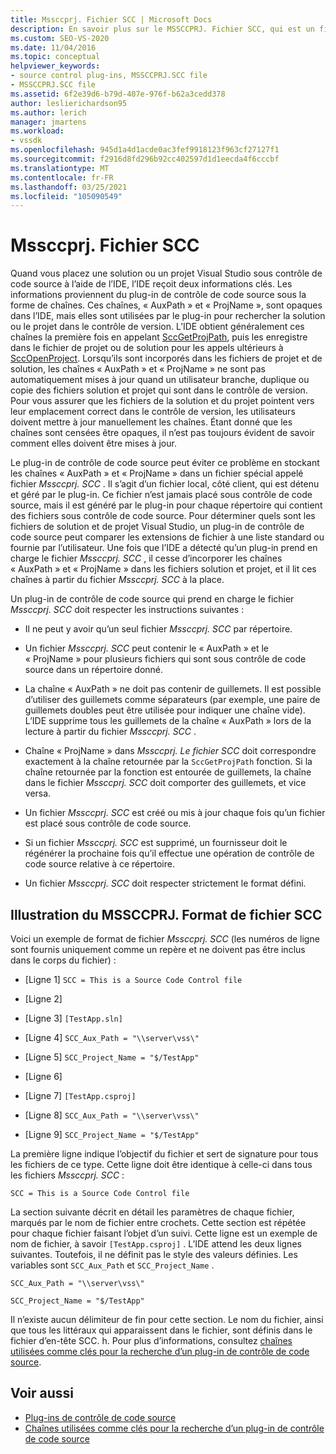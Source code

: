 ```yaml
---
title: Mssccprj. Fichier SCC | Microsoft Docs
description: En savoir plus sur le MSSCCPRJ. Fichier SCC, qui est un fichier local côté client utilisé par le plug-in de contrôle de code source, qui fonctionne avec le kit de développement logiciel (SDK) Visual Studio.
ms.custom: SEO-VS-2020
ms.date: 11/04/2016
ms.topic: conceptual
helpviewer_keywords:
- source control plug-ins, MSSCCPRJ.SCC file
- MSSCCPRJ.SCC file
ms.assetid: 6f2e39d6-b79d-407e-976f-b62a3cedd378
author: leslierichardson95
ms.author: lerich
manager: jmartens
ms.workload:
- vssdk
ms.openlocfilehash: 945d1a4d1acde0ac3fef9918123f963cf27127f1
ms.sourcegitcommit: f2916d8fd296b92cc402597d1d1eecda4f6cccbf
ms.translationtype: MT
ms.contentlocale: fr-FR
ms.lasthandoff: 03/25/2021
ms.locfileid: "105090549"
---
```

# <a name="mssccprjscc-file"></a>Mssccprj. Fichier SCC
Quand vous placez une solution ou un projet Visual Studio sous contrôle de code source à l’aide de l’IDE, l’IDE reçoit deux informations clés. Les informations proviennent du plug-in de contrôle de code source sous la forme de chaînes. Ces chaînes, « AuxPath » et « ProjName », sont opaques dans l’IDE, mais elles sont utilisées par le plug-in pour rechercher la solution ou le projet dans le contrôle de version. L’IDE obtient généralement ces chaînes la première fois en appelant [SccGetProjPath](../extensibility/sccgetprojpath-function.md), puis les enregistre dans le fichier de projet ou de solution pour les appels ultérieurs à [SccOpenProject](../extensibility/sccopenproject-function.md). Lorsqu’ils sont incorporés dans les fichiers de projet et de solution, les chaînes « AuxPath » et « ProjName » ne sont pas automatiquement mises à jour quand un utilisateur branche, duplique ou copie des fichiers solution et projet qui sont dans le contrôle de version. Pour vous assurer que les fichiers de la solution et du projet pointent vers leur emplacement correct dans le contrôle de version, les utilisateurs doivent mettre à jour manuellement les chaînes. Étant donné que les chaînes sont censées être opaques, il n’est pas toujours évident de savoir comment elles doivent être mises à jour.

 Le plug-in de contrôle de code source peut éviter ce problème en stockant les chaînes « AuxPath » et « ProjName » dans un fichier spécial appelé fichier *Mssccprj. SCC* . Il s’agit d’un fichier local, côté client, qui est détenu et géré par le plug-in. Ce fichier n’est jamais placé sous contrôle de code source, mais il est généré par le plug-in pour chaque répertoire qui contient des fichiers sous contrôle de code source. Pour déterminer quels sont les fichiers de solution et de projet Visual Studio, un plug-in de contrôle de code source peut comparer les extensions de fichier à une liste standard ou fournie par l’utilisateur. Une fois que l’IDE a détecté qu’un plug-in prend en charge le fichier *Mssccprj. SCC* , il cesse d’incorporer les chaînes « AuxPath » et « ProjName » dans les fichiers solution et projet, et il lit ces chaînes à partir du fichier *Mssccprj. SCC* à la place.

 Un plug-in de contrôle de code source qui prend en charge le fichier *Mssccprj. SCC* doit respecter les instructions suivantes :

- Il ne peut y avoir qu’un seul fichier *Mssccprj. SCC* par répertoire.

- Un fichier *Mssccprj. SCC* peut contenir le « AuxPath » et le « ProjName » pour plusieurs fichiers qui sont sous contrôle de code source dans un répertoire donné.

- La chaîne « AuxPath » ne doit pas contenir de guillemets. Il est possible d’utiliser des guillemets comme séparateurs (par exemple, une paire de guillemets doubles peut être utilisée pour indiquer une chaîne vide). L’IDE supprime tous les guillemets de la chaîne « AuxPath » lors de la lecture à partir du fichier *Mssccprj. SCC* .

- Chaîne « ProjName » dans *Mssccprj. Le fichier SCC* doit correspondre exactement à la chaîne retournée par la `SccGetProjPath` fonction. Si la chaîne retournée par la fonction est entourée de guillemets, la chaîne dans le fichier *Mssccprj. SCC* doit comporter des guillemets, et vice versa.

- Un fichier *Mssccprj. SCC* est créé ou mis à jour chaque fois qu’un fichier est placé sous contrôle de code source.

- Si un fichier *Mssccprj. SCC* est supprimé, un fournisseur doit le régénérer la prochaine fois qu’il effectue une opération de contrôle de code source relative à ce répertoire.

- Un fichier *Mssccprj. SCC* doit respecter strictement le format défini.

## <a name="an-illustration-of-the-mssccprjscc-file-format"></a>Illustration du MSSCCPRJ. Format de fichier SCC
 Voici un exemple de format de fichier *Mssccprj. SCC* (les numéros de ligne sont fournis uniquement comme un repère et ne doivent pas être inclus dans le corps du fichier) :

- [Ligne 1] `SCC = This is a Source Code Control file`

- [Ligne 2]

- [Ligne 3] `[TestApp.sln]`

- [Ligne 4] `SCC_Aux_Path = "\\server\vss\"`

- [Ligne 5] `SCC_Project_Name = "$/TestApp"`

- [Ligne 6]

- [Ligne 7] `[TestApp.csproj]`

- [Ligne 8] `SCC_Aux_Path = "\\server\vss\"`

- [Ligne 9] `SCC_Project_Name = "$/TestApp"`

 La première ligne indique l’objectif du fichier et sert de signature pour tous les fichiers de ce type. Cette ligne doit être identique à celle-ci dans tous les fichiers *Mssccprj. SCC* :

 `SCC = This is a Source Code Control file`

 La section suivante décrit en détail les paramètres de chaque fichier, marqués par le nom de fichier entre crochets. Cette section est répétée pour chaque fichier faisant l’objet d’un suivi. Cette ligne est un exemple de nom de fichier, à savoir `[TestApp.csproj]` . L’IDE attend les deux lignes suivantes. Toutefois, il ne définit pas le style des valeurs définies. Les variables sont `SCC_Aux_Path` et `SCC_Project_Name` .

 `SCC_Aux_Path = "\\server\vss\"`

 `SCC_Project_Name = "$/TestApp"`

 Il n’existe aucun délimiteur de fin pour cette section. Le nom du fichier, ainsi que tous les littéraux qui apparaissent dans le fichier, sont définis dans le fichier d’en-tête SCC. h. Pour plus d’informations, consultez [chaînes utilisées comme clés pour la recherche d’un plug-in de contrôle de code source](../extensibility/strings-used-as-keys-for-finding-a-source-control-plug-in.md).

## <a name="see-also"></a>Voir aussi
- [Plug-ins de contrôle de code source](../extensibility/source-control-plug-ins.md)
- [Chaînes utilisées comme clés pour la recherche d’un plug-in de contrôle de code source](../extensibility/strings-used-as-keys-for-finding-a-source-control-plug-in.md)
